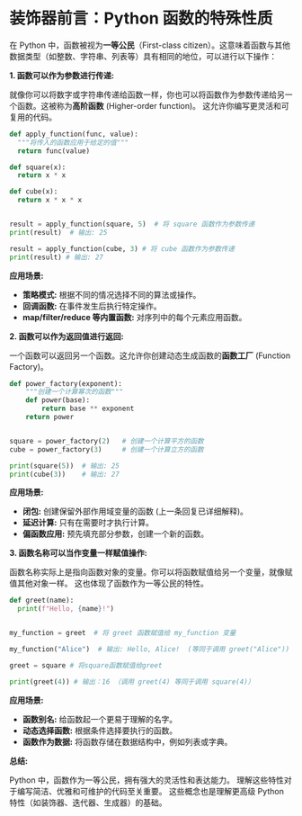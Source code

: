 # 装饰器前言：Python 函数的特殊性质

在 Python 中，函数被视为**一等公民**（First-class citizen）。这意味着函数与其他数据类型（如整数、字符串、列表等）具有相同的地位，可以进行以下操作：

**1. 函数可以作为参数进行传递:**

就像你可以将数字或字符串传递给函数一样，你也可以将函数作为参数传递给另一个函数。这被称为**高阶函数** (Higher-order function)。  这允许你编写更灵活和可复用的代码。

```python
def apply_function(func, value):
  """将传入的函数应用于给定的值"""
  return func(value)

def square(x):
  return x * x

def cube(x):
  return x * x * x


result = apply_function(square, 5)  # 将 square 函数作为参数传递
print(result)  # 输出: 25

result = apply_function(cube, 3) # 将 cube 函数作为参数传递
print(result) # 输出: 27
```

**应用场景:**

* **策略模式:**  根据不同的情况选择不同的算法或操作。
* **回调函数:**  在事件发生后执行特定操作。
* **map/filter/reduce 等内置函数:**  对序列中的每个元素应用函数。



**2. 函数可以作为返回值进行返回:**

一个函数可以返回另一个函数。这允许你创建动态生成函数的**函数工厂** (Function Factory)。

```python
def power_factory(exponent):
    """创建一个计算幂次的函数"""
    def power(base):
        return base ** exponent
    return power


square = power_factory(2)   # 创建一个计算平方的函数
cube = power_factory(3)     # 创建一个计算立方的函数

print(square(5))  # 输出: 25
print(cube(3))    # 输出: 27
```

**应用场景:**

* **闭包:** 创建保留外部作用域变量的函数 (上一条回复已详细解释)。
* **延迟计算:**  只有在需要时才执行计算。
* **偏函数应用:**  预先填充部分参数，创建一个新的函数。


**3. 函数名称可以当作变量一样赋值操作:**

函数名称实际上是指向函数对象的变量。你可以将函数赋值给另一个变量，就像赋值其他对象一样。 这也体现了函数作为一等公民的特性。

```python
def greet(name):
  print(f"Hello, {name}!")


my_function = greet  # 将 greet 函数赋值给 my_function 变量

my_function("Alice")  # 输出: Hello, Alice!  (等同于调用 greet("Alice"))

greet = square # 将square函数赋值给greet

print(greet(4)) # 输出：16 （调用 greet(4) 等同于调用 square(4)）
```

**应用场景:**

* **函数别名:**  给函数起一个更易于理解的名字。
* **动态选择函数:**  根据条件选择要执行的函数。
* **函数作为数据:** 将函数存储在数据结构中，例如列表或字典。


**总结:**

Python 中，函数作为一等公民，拥有强大的灵活性和表达能力。 理解这些特性对于编写简洁、优雅和可维护的代码至关重要。  这些概念也是理解更高级 Python 特性（如装饰器、迭代器、生成器）的基础。

